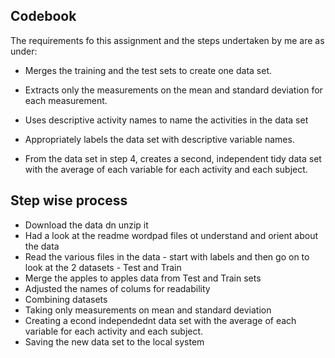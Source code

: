 ## Codebook
The requirements fo this assignment and the steps undertaken by me are as under:

 - Merges the training and the test sets to create one data set.

- Extracts only the measurements on the mean and standard deviation for each measurement. 

- Uses descriptive activity names to name the activities in the data set

- Appropriately labels the data set with descriptive variable names. 

 - From the data set in step 4, creates a second, independent tidy data set with the average of each variable for each activity and each subject.

## Step wise process

- Download the data dn unzip it
- Had a look at the readme wordpad files ot understand and orient about the data
- Read the various files in the data - start with labels and then go on to look at the 2 datasets - Test and Train
- Merge the apples to apples data from Test and Train sets
- Adjusted the names of colums for readability
- Combining datasets
- Taking only measurements on mean and standard deviation
- Creating a econd independednt data set with the average of each variable for each activity and each subject.
- Saving the new data set to the local system
